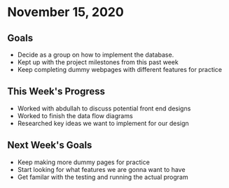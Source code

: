 # November 15, 2020

## Goals

* Decide as a group on how to implement the database.
* Kept up with the project milestones from this past week
* Keep completing dummy webpages with different features for practice


## This Week's Progress

* Worked with abdullah to discuss potential front end designs
* Worked to finish the data flow diagrams
* Researched key ideas we want to implement for our design


## Next Week's Goals

* Keep making more dummy pages for practice
* Start looking for what features we are gonna want to have 
* Get familar with the testing and running the actual program 